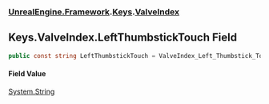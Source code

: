 ### [UnrealEngine.Framework](UnrealEngine_Framework.md 'UnrealEngine.Framework').[Keys](Keys.md 'UnrealEngine.Framework.Keys').[ValveIndex](Keys_ValveIndex.md 'UnrealEngine.Framework.Keys.ValveIndex')
## Keys.ValveIndex.LeftThumbstickTouch Field
```csharp
public const string LeftThumbstickTouch = ValveIndex_Left_Thumbstick_Touch;
```
#### Field Value
[System.String](https://docs.microsoft.com/en-us/dotnet/api/System.String 'System.String')
